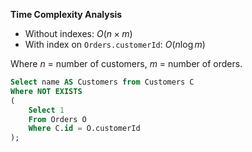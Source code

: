 **Time Complexity Analysis**

- Without indexes: $O(n \times m)$
- With index on `Orders.customerId`: $O(n \log m)$

Where $n$ = number of customers, $m$ = number of orders.
```SQL
Select name AS Customers from Customers C
Where NOT EXISTS
(
    Select 1
    From Orders O
    Where C.id = O.customerId
);
```